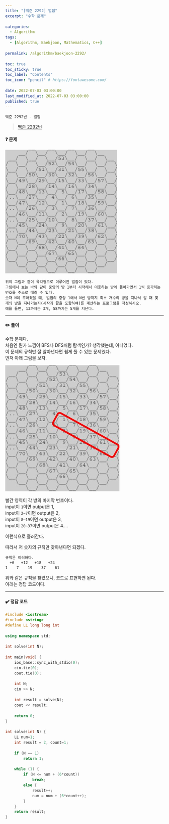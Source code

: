 ```yaml
---
title: "[백준 2292] 벌집"
excerpt: "수학 문제"

categories:
  - Algorithm
tags:
  - [Algorithm, Baekjoon, Mathematics, C++]

permalink: /algorithm/baekjoon-2292/
 
toc: true
toc_sticky: true
toc_label: "Contents"
toc_icon: "pencil" # https://fontawesome.com/
 
date: 2022-07-03 03:00:00
last_modified_at: 2022-07-03 03:00:00
published: true
---
```


`백준 2292번 - 벌집`  

> [백준 2292번](https://www.acmicpc.net/problem/2292)  
 
#### ❓ 문제

![problem](/assets/images/post_img/baekjoon/2292/problem.JPG)  

```
위의 그림과 같이 육각형으로 이루어진 벌집이 있다. 
그림에서 보는 바와 같이 중앙의 방 1부터 시작해서 이웃하는 방에 돌아가면서 1씩 증가하는 번호를 주소로 매길 수 있다. 
숫자 N이 주어졌을 때, 벌집의 중앙 1에서 N번 방까지 최소 개수의 방을 지나서 갈 때 몇 개의 방을 지나가는지(시작과 끝을 포함하여)를 계산하는 프로그램을 작성하시오. 
예를 들면, 13까지는 3개, 58까지는 5개를 지난다.  
```

---  

#### ✏️ 풀이

수학 문제다.  
처음엔 뭔가 느낌이 BFS나 DFS처럼 탐색인가? 생각했는데, 아니었다.  
이 문제의 규칙만 잘 알아낸다면 쉽게 풀 수 있는 문제였다.  
먼저 아래 그림을 보자.  

![problem](/assets/images/post_img/baekjoon/2292/approach.JPG)  

빨간 영역이 각 방의 마지막 번호이다.  
input이 `1`이면 output은 1,  
input이 `2~7`이면 output은 2,  
input이 `8~19`이면 output은 3,  
input이 `20~37`이면 output은 4....   

이런식으로 흘러간다.  

따라서 저 숫자의 규칙만 찾아낸다면 되겠다.  

```  
규칙은 이러하다.  
  +6   +12   +18   +24
1    7    19    37    61
```  

위와 같은 규칙을 찾았으니, 코드로 표현하면 된다.  
아래는 정답 코드이다.  

---  

#### ✔️ 정답 코드

```cpp
#include <iostream>
#include <string>
#define LL long long int

using namespace std;

int solve(int N);

int main(void) {
	ios_base::sync_with_stdio(0);
	cin.tie(0);
	cout.tie(0);

	int N;
	cin >> N;

	int result = solve(N);
	cout << result;

	return 0;
}

int solve(int N) {
	LL num=1;
	int result = 2, count=1;

	if (N == 1)
		return 1;

	while (1) {
		if (N <= num + (6*count))
			break;
		else {
			result++;
			num = num + (6*count++);
		}
	}
	return result;
}
```